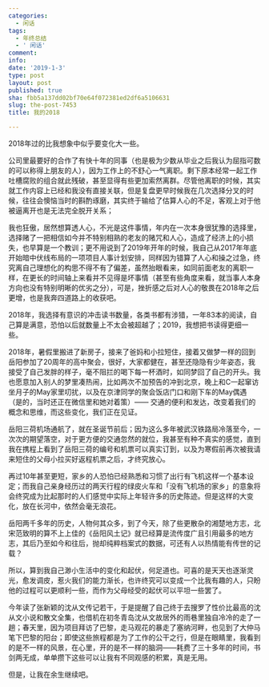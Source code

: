 ```yaml
---
categories:
  - 闲话
tags:
  - 年终总结
  - ' 闲话'
comment: 
info: 
date: '2019-1-3'
type: post
layout: post
published: true
sha: fbb5a137dd02bf70e64f072381ed2df6a5106631
slug: the-post-7453
title: 我的2018

---
```

2018年过的比我想象中似乎要变化大一些。

公司里最要好的合作了有快十年的同事（也是极为少数从毕业之后我认为屈指可数的可以称得上朋友的人），因为工作上的不舒心一气离职。剩下原本经常一起工作吐槽腐败的组合就此残破，甚至显得有些更加索然离群。尽管他离职的时候，其实就工作内容上已经和我没有直接关联，但是复盘更早时候我在几次选择分叉的时候，往往会懊恼当时的斟酌琢磨，其实终于输给了估算人心的不足，客观上对于他被逼离开也是无法完全脱开关系；

我也狂傲，居然想算透人心，不光是这件事情，年内在一次本身很犹豫的选择里，选择赌了一把相信如今并不特别相熟的老友的赌咒和人心，造成了经济上的小损失，也早算是一个教训；更不用说到了2019年开年的时候，我自己从2017年年底开始暗中伏线布局的一项项目人事计划安排，同样因为错算了人心和操之过急，终究离自己理想化的构思不得不有了偏差，虽然抬眼看来，如同前面老友的离职一样，在更长的时间轴上来看并不见得是坏事情（甚至有些角度来看，就当事人本身方向也没有特别明晰的优劣之分），可是，挫折感之后对人心的敬畏在2018年之后更增，也是我奔四道路上的收获吧。

2018年，我选择有意识的冲击读书数量，各类书都有涉猎，一年83本的阅读，自己算是满意，恐怕以后就数量上不太会被超越了；2019，我想把书读得更细一些。

2018年，暑假里搬进了新房子，接来了爸妈和小拉短住，接着又做梦一样的回到岳阳参加了20周年的高中聚会，很好，大家都健在，甚至还隐隐有少年姿态，我接受了自己发胖的样子，毫不阻拦的喝下每一杯酒时，如同梦回了自己的开头。我也愿意加入别人的梦里凑热闹，比如两次不加预告的冲到北京，晚上和C一起窜访坐月子的May家里叨扰，以及在京津同学的聚会饭店门口和刚下车的May偶遇（是的，当时还正在微信里和她对着策）—— 交通的便利和发达，改变着我们的概念和思维，而这些变化，我们正在见证。

岳阳三荷机场通航了，就在圣诞节前后；因为这么多年被武汉铁路局冷落至今，一次次的期望落空，对于更方便的交通忽然的就位，我甚至有种不真实的感觉，直到我在携程上看到了岳阳三荷的编号和机票可以真实订到，以及为寒假前再次被我请来短住的父母小拉买好返程机票之后，才终究放心。

再过10年甚至更短，家乡的人恐怕已经熟悉和习惯了出行有飞机这样一个基本设定；而我自己亲身经历过的两天行程的绿皮火车和「没有飞机场的家乡」的意象将会终究成为比起那时的人们感觉中实际上年轻许多的历史陈迹。但是这样的大变化，放在长河中，依然会毫无浪花。

岳阳两千多年的历史，人物何其众多，到了今天，除了些更散杂的湘楚地方志，北宋范致明的算不上上佳的《岳阳风土记》就已经算是流传度广且引用最多的地方志，其后乃至如今和往后，抛却纯粹档案式的数据，可还有人以热情能有传世的记载？

所以，算到我自己渺小生活中的变化和起伏，何足道也。可喜的是天天也逐渐灵光，愈发调皮，惹火我们的能力渐长，也许终究可以变成一个比我有趣的人，只盼他的过程可以更顺利一些，而作为父母经受的起伏可以平坦一些罢了。

今年读了张新颖的沈从文传记若干，于是提醒了自己终于去搜罗了性价比最高的沈从文小说和散文全集，也借机在初冬青岛沈从文故居外的雨巷里独自冷冷的走了一趟；春天里，因为项目拜访了巴黎，走马观花的暴走了塞纳河畔，也见到了大仲马笔下巴黎的阳台；即使这些旅程都是为了工作的公干之行，但是在眼睛里，我看到的是不一样的风景，在心里，开的是不一样的脑洞——耗费了三十多年的时间，书剑两无成，单单攒下这些可以让我有不同观感的积累，真是无用。

但是，让我在余生继续吧。


